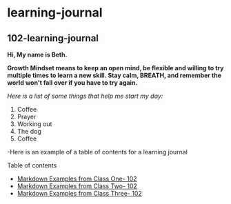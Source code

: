 # learning-journal

## 102-learning-journal

**Hi, My name is Beth.**

**Growth Mindset means to keep an open mind, be flexible and willing to try multiple times to learn a new skill. Stay calm, BREATH, and remember the world won't fall over if you have to try again.**

 *Here is a list of some things that help me start my day:*
  1. Coffee
  2. Prayer
  3. Working out
  4. The dog
  5. Coffee

-Here is an example of a table of contents for a learning journal


Table of contents
- [Markdown Examples from Class One- 102](/markdown-examples.md)
- [Markdown Examples from Class Two- 102](/markdown-examples.md)
- [Markdown Examples from Class Three- 102](/markdown-examples.md)
